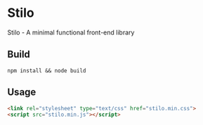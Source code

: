 # Stilo

Stilo - A minimal functional front-end library


## Build

```npm install && node build```


## Usage

```html
<link rel="stylesheet" type="text/css" href="stilo.min.css">
<script src="stilo.min.js"></script>
```